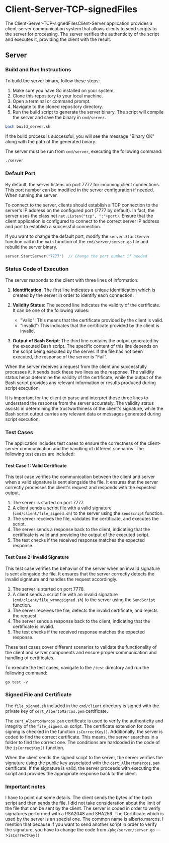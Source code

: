 # Client-Server-TCP-signedFiles

The Client-Server-TCP-signedFilesClient-Server application provides a client-server communication system that allows clients to send scripts to the server for processing. The server verifies the authenticity of the script and executes it, providing the client with the result.

## Server

### Build and Run Instructions

To build the server binary, follow these steps:

1. Make sure you have Go installed on your system.
2. Clone this repository to your local machine.
3. Open a terminal or command prompt.
4. Navigate to the cloned repository directory.
5. Run the build script to generate the server binary. The script will compile the server and save the binary in `cmd/server`.

```bash
bash build_server.sh
```
If the build process is successful, you will see the message "Binary OK" along with the path of the generated binary.

The server must be run from `cmd/server`, executing the following command:

```bash
./server
```
### Default Port

By default, the server listens on port 7777 for incoming client connections. This port number can be modified in the server configuration if needed. When running the server.

To connect to the server, clients should establish a TCP connection to the server's IP address on the configured port (7777 by default). In fact, the server uses the class net `net.Listen("tcp", ":"+port)`. Ensure that the client application is configured to connect to the correct server IP address and port to establish a successful connection.

If you want to change the default port, modify the `server.StartServer` function call in the `main` function of the `cmd/server/server.go` file and rebuild the server binary.

```go
server.StartServer("7777")  // Change the port number if needed
```

### Status Code of Execution

The server responds to the client with three lines of information:

1. **Identification**: The first line indicates a unique idenfitication which is created by the server in order to identify each connection.

2. **Validity Status**: The second line indicates the validity of the certificate. It can be one of the following values:
   - "Valid": This means that the certificate provided by the client is valid.
   - "Invalid": This indicates that the certificate provided by the client is invalid.

3. **Output of Bash Script**: The third line contains the output generated by the executed Bash script. The specific content of this line depends on the script being executed by the server. If the file has not been executed, the response of the server is "Fail".

When the server receives a request from the client and successfully processes it, it sends back these two lines as the response. The validity status helps determine the validity of the certificate, while the output of the Bash script provides any relevant information or results produced during script execution.

It is important for the client to parse and interpret these three lines to understand the response from the server accurately. The validity status assists in determining the trustworthiness of the client's signature, while the Bash script output carries any relevant data or messages generated during script execution.

### Test Cases

The application includes test cases to ensure the correctness of the client-server communication and the handling of different scenarios. The following test cases are included:

#### Test Case 1: Valid Certificate

This test case verifies the communication between the client and server when a valid signature is sent alongside the file. It ensures that the server correctly processes the client's request and responds with the expected output.

1. The server is started on port 7777.
2. A client sends a script file with a valid signature (`cmd/client/file_signed.sh`) to the server using the `SendScript` function.
3. The server receives the file, validates the certificate, and executes the script.
4. The server sends a response back to the client, indicating that the certificate is valid and providing the output of the executed script.
5. The test checks if the received response matches the expected response.

#### Test Case 2: Invalid Signature

This test case verifies the behavior of the server when an invalid signature is sent alongside the file. It ensures that the server correctly detects the invalid signature and handles the request accordingly.

1. The server is started on port 7778.
2. A client sends a script file with an invalid signature (`cmd/client/file_wrongsigned.sh`) to the server using the `SendScript` function.
3. The server receives the file, detects the invalid certificate, and rejects the request.
4. The server sends a response back to the client, indicating that the certificate is invalid.
5. The test checks if the received response matches the expected response.

These test cases cover different scenarios to validate the functionality of the client and server components and ensure proper communication and handling of certificates. 

To execute the test cases, navigate to the `/test` directory and run the following command:

```shell
go test -v
```

### Signed File and Certificate

The `file_signed.sh` included in the `cmd/client` directory is signed with the private key of `cert_AlbertoMarcos.pem` certificate.

The `cert_AlbertoMarcos.pem` certificate is used to verify the authenticity and integrity of the `file_signed.sh` script. The certificate extension for code signing is checked in the function `isCorrectKey()`. Additionally, the server is coded to find the correct certificate. This means, the server searches in a folder to find the correct one. The conditions are hardcoded in the code of the `isCorrectKey()` function.

When the client sends the signed script to the server, the server verifies the signature using the public key associated with the `cert_AlbertoMarcos.pem` certificate. If the signature is valid, the server proceeds with executing the script and provides the appropriate response back to the client.


### Important notes

I have to point out some details. The client sends the bytes of the bash script and then sends the file. 
I did not take consideration about the limit of the file that can be sent by the client.
The server is coded in order to verify signatures performed with a RSA2048 and SHA256. 
The Certificate which is used by the server is an special one. The common name is alberto.marcos. I mention that because if you want to send another script in order to verify the signature, you have to change the code from `/pkg/server/server.go`  -->`isCorrectKey()`





